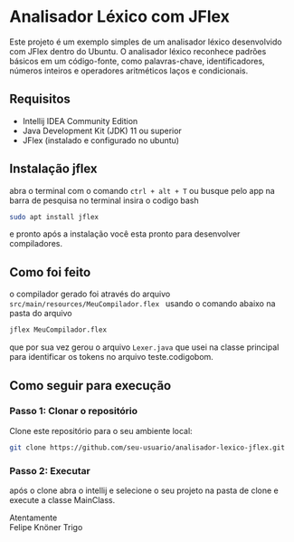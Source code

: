 # Analisador Léxico com JFlex

Este projeto é um exemplo simples de um analisador léxico desenvolvido com JFlex dentro do Ubuntu. 
O analisador léxico reconhece padrões básicos em um código-fonte, como palavras-chave, 
identificadores, números inteiros e operadores aritméticos laços e condicionais.

## Requisitos

- Intellij IDEA Community Edition
- Java Development Kit (JDK) 11 ou superior
- JFlex (instalado e configurado no ubuntu)

## Instalação jflex

abra o terminal com o comando ``` ctrl + alt + T ``` ou busque pelo app na barra de pesquisa
no terminal insira o codigo
bash
```bash 
sudo apt install jflex
```
e pronto após a instalação você esta pronto para desenvolver compiladores.
## Como foi feito

o compilador gerado foi através do arquivo ```src/main/resources/MeuCompilador.flex ```
usando o comando abaixo na pasta do arquivo
```bash
jflex MeuCompilador.flex
```
que por sua vez gerou o arquivo ```Lexer.java``` que usei na classe principal para 
identificar os tokens no arquivo teste.codigobom.

## Como seguir para execução

### Passo 1: Clonar o repositório

Clone este repositório para o seu ambiente local:

```bash
git clone https://github.com/seu-usuario/analisador-lexico-jflex.git
```
### Passo 2: Executar
após o clone abra o intellij e selecione o seu projeto na pasta de clone e execute a classe MainClass.

Atentamente<br>
Felipe Knöner Trigo